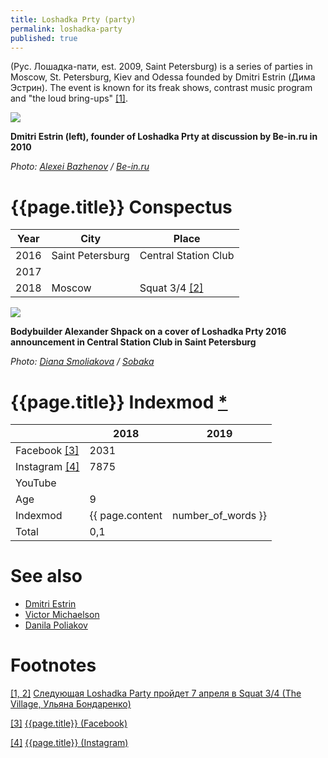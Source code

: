 ```yaml
---
title: Loshadka Prty (party)
permalink: loshadka-party
published: true
---
```


(Рус. Лошадка-пати, еst. 2009, Saint Petersburg) is a series of parties in Moscow, St. Petersburg,  Kiev and Odessa founded by Dmitri Estrin (Дима Эстрин). The event is known for its freak shows, contrast music program and "the loud bring-ups" <span id="a1">[\[1\]](#f1)</span>.
 
 ![](https://www.be-in.ru/media/beingallery/gallery/userdata/user_8/img3345.jpg)

**Dmitri Estrin (left), founder of Loshadka Prty at discussion by Be-in.ru in 2010**

*Photo: [Alexei Bazhenov](bazhenov-alexei) / [Be-in.ru](https://www.be-in.ru/subject/9732-modniki_vs_designers/)*

# {{page.title}} Conspectus

|Year|City|Place|
|-|-|-|
|2016|Saint Petersburg|Central Station Club|
|2017|||
|2018|Moscow|Squat 3/4 <span id="a2">[\[2\]](#f1)</span>|

![](http://www.sobaka.ru/images/image/00/70/40/41/_normal.jpeg)

**Bodybuilder Alexander Shpack on a cover of Loshadka Prty 2016 announcement in Central Station Club in Saint Petersburg**

*Photo: [Diana Smoliakova](smoliakova-diana) / [Sobaka](http://www.sobaka.ru/images/image/00/70/40/41/_normal.jpeg)*

# {{page.title}} Indexmod [*](indexmod)

||2018|2019|
|-|-|-|
|Facebook <span id="a3">[\[3\]](#f3)</span>|2031||
|Instagram <span id="a4">[\[4\]](#f4)</span>|7875||
|YouTube|||
|Age|9||
|Indexmod|{{ page.content | number_of_words }}||
|Total|0,1||

# See also

+ [Dmitri Estrin](estrin-dmitri)
+ [Victor Michaelson](michaelson-victor)
+ [Danila Poliakov](poliakov-danila)



# Footnotes

[[1, 2]](#a1) <span id="f1"></span> [Следующая Loshadka Party пройдет 7 апреля в Squat 3/4 (The Village, Ульяна Бондаренко)](http://www.the-village.ru/village/weekend/wknd-news/306567-loshadka-18)

[[3]](#a3) <span id="f3"></span> [{{page.title}} (Facebook)](https://www.facebook.com/superloshadka/)

[[4]](#a4) <span id="f4"></span> [{{page.title}} (Instagram)](https://www.instagram.com/loshadka.party/?hl=ru)
